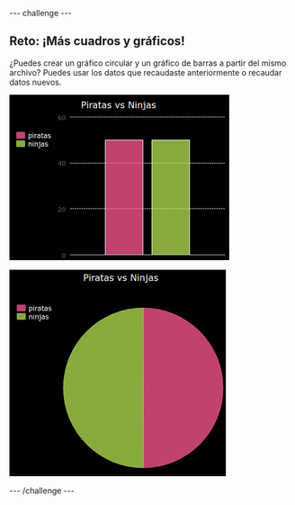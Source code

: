 \--- challenge \---

## Reto: ¡Más cuadros y gráficos!

¿Puedes crear un gráfico circular y un gráfico de barras a partir del mismo archivo? Puedes usar los datos que recaudaste anteriormente o recaudar datos nuevos.

![screenshot](images/pets-pn-bar.png)

![screenshot](images/pets-pn.png)

\--- /challenge \---